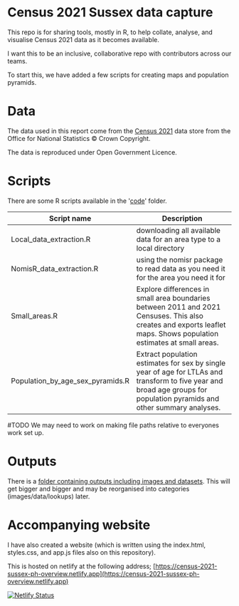 # Census 2021 Sussex data capture

This repo is for sharing tools, mostly in R, to help collate, analyse, and visualise Census 2021 data as it becomes available.

I want this to be an inclusive, collaborative repo with contributors across our teams.

To start this, we have added a few scripts for creating maps and population pyramids.

# Data

The data used in this report come from the [Census 2021](https://census.gov.uk/) data store from the Office for National Statistics © Crown Copyright.

The data is reproduced under Open Government Licence.

# Scripts

There are some R scripts available in the '[code](./code/)' folder.

| Script name                      | Description                                                                                                                                                              |
| -------------------------------- | ------------------------------------------------------------------------------------------------------------------------------------------------------------------------ |
| Local_data_extraction.R          | downloading all available data for an area type to a local directory                                                                                                     |
| NomisR_data_extraction.R         | using the nomisr package to read data as you need it for the area you need it for                                                                                        |
| Small_areas.R                    | Explore differences in small area boundaries between 2011 and 2021 Censuses. This also creates and exports leaflet maps. Shows population estimates at small areas.      |
| Population_by_age_sex_pyramids.R | Extract population estimates for sex by single year of age for LTLAs and transform to five year and broad age groups for population pyramids and other summary analyses. |

#TODO We may need to work on making file paths relative to everyones work set up.

# Outputs

There is a [folder containing outputs including images and datasets](./outputs/). This will get bigger and bigger and may be reorganised into categories (images/data/lookups) later.

# Accompanying website

I have also created a website (which is written using the index.html, styles.css, and app.js files also on this repository).

This is hosted on netlify at the following address;
[https://census-2021-sussex-ph-overview.netlify.app](https://census-2021-sussex-ph-overview.netlify.app)

[![Netlify Status](https://api.netlify.com/api/v1/badges/ebcd429c-b829-4a06-89d9-c68fffa78dec/deploy-status)](https://app.netlify.com/sites/census-2021-sussex-ph-overview/deploys)
